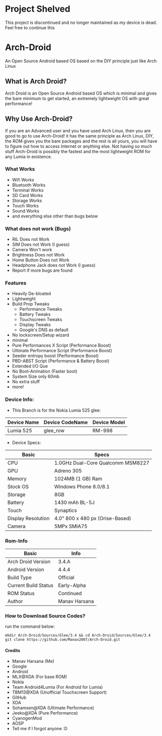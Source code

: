 # Project Shelved
This project is discontinued and no longer maintained as my device is dead. Feel free to continue this

# Arch-Droid
An Open Source Android based OS based on the DIY principle just like Arch Linux

## What is Arch Droid?

Arch Droid is an Open Source Android based OS which is minimal and gives the bare minimum to get started, an extremely lightweight OS with great performance!


## Why Use Arch-Droid?

If you are an Advanced user and you have used Arch Linux, then you are good to go to use Arch-Droid! it has the same principle as Arch Linux, DIY, the ROM gives you the bare packages and the rest is all yours, you will have to figure out how to access Internet or anything else. Not having so much stuff Arch-Droid is possibly the fastest and the most lightweight ROM for any Lumia in existence.

### What Works

- Wifi Works
- Bluetooth Works
- Terminal Works
- SD Card Works
- Storage Works
- Touch Works
- Sound Works
- and everything else other than bugs below

### What does not work (Bugs)

- RIL Does not Work
- SIM Does not Work (I guess)
- Camera Won't work
- Brightness Does not Work
- Home Button Does not Work
- Headphone Jack does not Work (I guess)
- Report if more bugs are found

### Features
- Heavily De-bloated
- Lightweight
- Build Prop Tweaks
  - Performance Tweaks
  - Battery Tweaks
  - Touchscreen Tweaks
  - Display Tweaks
  - Google's DNS as default
- No lockscreen/Setup wizard
- minimal
- Pure Performances X Script (Performance Boost)
- Ultimate Performance Script (Performance Boost)
- Seeder entropy boost (Performance Boost)
- PBD-ABST Script (Performance & Battery Boost)
- Extended I/O Que
- No Boot-Animation (Faster boot)
- System Size only 60mb
- No extra stuff
- more!

### Device Info:

- This Branch is for the Nokia Lumia 525 glee:

|   Device Name   | Device CodeName |  Device Model   |
| --------------- | ---------------  | --------------- |
|    Lumia 525    |    glee_row       |     RM-998     |

- Device Specs:

|   Basic            |      Specs                            |
| ---------------  | ---------------  |
|    CPU             |   1.0GHz Dual-Core Qualcomm MSM8227   |
|   GPU              |  Adreno 305                           |
|   Memory           |  1024MB (1 GB) Ram                   |
| Stock OS           | Windows Phone 8.0/8.1                 |
| Storage | 8GB |
|  Battery |  1430 mAh BL-5J |
|  Touch | Synaptics |
| Display Resolution | 4.0" 800 x 480 px (Orise-Based)|
| Camera | 5MPx SMIA75 |

### Rom-Info
|    Basic   | Info  |
| --------------- | ---------------  |
| Arch Droid Version| 3.4.A |
| Android Version | 4.4.4 |
|    Build Type   |      Official        |
|     Current Build Status    |      Early-Alpha        |
| ROM Status | Continued |
| Author | Manav Harsana |


### How to Download Source Codes?

run the command below:

```
mkdir Arch-Droid/Sources/Glee/3.4 && cd Arch-Droid/Sources/Glee/3.4
git clone https://github.com/Manav2007/Arch-Droid.git
```
#### Credits

- Manav Harsana (Me)
- Google
- Android
- MLX@XDA (For base ROM)
- Nokia
- Team Android4Lumia (For Android for Lumia)
- TBM13@XDA (Unofficial Touchscreen Support)
- GitHub
- XDA
- Sohamsen@XDA (Ultimate Performance)
- Jeeko@XDA (Pure Performance)
- CyanogenMod
- AOSP
- Tell me if I forgot anyone :D

